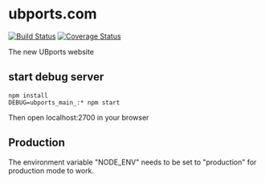 # ubports.com
[![Build Status](https://travis-ci.org/ubports/ubports.com.svg?branch=master)](https://travis-ci.org/ubports/ubports.com)
[![Coverage Status](https://coveralls.io/repos/github/ubports/ubports.com/badge.svg?branch=master)](https://coveralls.io/github/ubports/ubports.com?branch=master)

The new UBports website


## start debug server

```
npm install
DEBUG=ubports_main_:* npm start
```

Then open localhost:2700 in your browser

## Production

The environment variable "NODE_ENV" needs to be set to "production" for production mode to work.
